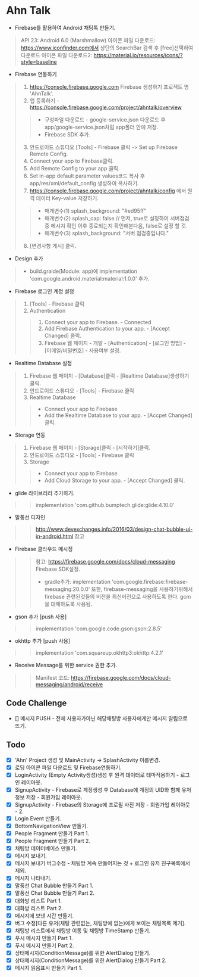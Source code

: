 # Ahn Talk
- Firebase를 활용하여 Android 채팅톡 만들기.
> API 23: Android 6.0 (Marshmallow)
> 아이콘 파일 다운로드: https://www.iconfinder.com에서 상단의 SearchBar 검색 후 [free]선택하여 다운로드
> 아이콘 파일 다운로드2: https://material.io/resources/icons/?style=baseline

- Firebase 연동하기
> 1. https://console.firebase.google.com Firebase 생성하기 프로젝트 명 'AhnTalk'.
> 2. 앱 등록하기 - https://console.firebase.google.com/project/ahntalk/overview
> > * 구성파일 다운로드 - google-service.json 다운로드 후 app/google-service.json처럼 app폴더 안에 저장.
> > * Firebase SDK 추가.
> 3. 안드로이드 스튜디오 [Tools] - Firebase 클릭 -> Set up Firebase Remote Config.
> 4. Connect your app to Firebase클릭.
> 5. Add Remote Config to your app 클릭.
> 6. Set in-app default parameter values코드 복사 후 app/res/xml/default_config 생성하여 복사하기.
> 7. https://console.firebase.google.com/project/ahntalk/config 에서 원격 데이터 Key-value 저장하기.
> > * 매개변수(1) splash_background: "#ed95ff"
> > * 매개변수(2) splash_cap: false // 먼저, true로 설정하여 서버점검중 메시지 확인 이후 종료되는지 확인해본다음, false로 설정 할 것.
> > * 매개변수(3) splash_background: "서버 점검중입니다."
> 8. [변경사항 게시] 클릭.

- Design 추가
> * build.gralde(Module: app)에 implementation 'com.google.android.material:material:1.0.0' 추가.

- Firebase 로그인 계정 설정
> 1. [Tools] - Firebase 클릭
> 2. Authentication
> > 1. Connect your app to Firebase. - Connected
> > 2. Add Firebase Authentication to your app. - [Accept Changed] 클릭.
> > 3. Firebase 웹 페이지 - 개발 - [Authentication] - [로그인 방법] - [이메일/비밀번호] - 사용여부 설정.

- Realtime Database 설정
> 1. Firebase 웹 페이지 - [Database]클릭 - [Realtime Database]생성하기 클릭.
> 2. 안드로이드 스튜디오 - [Tools] - Firebase 클릭
> 3. Realtime Database
> > * Connect your app to Firebase
> > * Add the Realtime Database to your app. - [Accpet Changed] 클릭.

- Storage 연동
> 1. Firebase 웹 페이지 - [Storage]클릭 - [시작하기]클릭.
> 2. 안드로이드 스튜디오 - [Tools] - Firebase 클릭
> 3. Storage
> > * Connect your app to Firebase
> > * Add Cloud Storage to your app. - [Accept Changed] 클릭.

- glide 라이브러리 추가하기.
> > implementation 'com.github.bumptech.glide:glide:4.10.0'

- 말풍선 디자인
> > http://www.devexchanges.info/2016/03/design-chat-bubble-ui-in-android.html 참고

- Firebase 클라우드 메시징
> > 참고: https://firebase.google.com/docs/cloud-messaging
> > Firebase SDK설정.
> > * gradle추가: implementation 'com.google.firebase:firebase-messaging:20.0.0'
> > 또한, firebase-messaging을 사용하기위해서 firebase 관련된것들의 버전을 최신버전으로 사용하도록 한다.
> > gcm을 대체하도록 사용됨.

- gson 추가 [push 사용]
> > implementation 'com.google.code.gson:gson:2.8.5'

- okhttp 추가 [push 사용]
> > implementation 'com.squareup.okhttp3:okhttp:4.2.1'

- Receive Message를 위한 service 권한 추가.
> > Manifest
> > 코드: https://firebase.google.com/docs/cloud-messaging/android/receive

## Code Challenge
- [] 메시지 PUSH - 전체 사용자가아닌 해당채팅방 사용자에게만 메시지 알림으로 뜨기.


## Todo
- [x] 'Ahn' Project 생성 및 MainActivity -> SplashActivity 이름변경.
- [x] 로딩 아이콘 파일 다운로드 및 Firebase연동하기.
- [x] LoginActivity (Empty Activity생성)생성 후 원격 데이터로 테마적용하기 - 로그인 레이아웃.
- [x] SignupActivity - Firebase로 계정생성 후 Database에 계정의 UID와 함께 유저정보 저장 - 회원가입 레이아웃.
- [x] SignupActivity - Firebase의 Storage에 프로필 사진 저장 - 회원가입 레이아웃 - 2.
- [x] Login Event 만들기.
- [x] BottomNavigationView 만들기.
- [x] People Fragment 만들기 Part 1.
- [x] People Fragment 만들기 Part 2.
- [x] 채팅방 데이터베이스 만들기.
- [x] 메시지 보내기.
- [x] 메시지 보내기 버그수정 - 채팅방 계속 만들어지는 것 + 로그인 유저 친구목록에서 제외.
- [x] 메시지 나타내기.
- [x] 말풍선 Chat Bubble 만들기 Part 1.
- [x] 말풍선 Chat Bubble 만들기 Part 2.
- [x] 대화방 리스트 Part 1.
- [x] 대화방 리스트 Part 2.
- [x] 메시지에 보낸 시간 만들기.
- [x] 버그 수정[다른 유저(채팅 관련없는, 채팅방에 없는)에게 보이는 채팅목록 제거].
- [x] 채팅방 리스트에서 채팅방 이동 및 채팅방 TimeStamp 만들기.
- [x] 푸시 메시지 만들기 Part 1.
- [x] 푸시 메시지 만들기 Part 2.
- [x] 상태메시지(ConditionMessage)를 위한 AlertDialog 만들기.
- [x] 상태메시지(ConditionMessage)를 위한 AlertDialog 만들기 Part 2.
- [x] 메시지 읽음표시 만들기 Part 1.